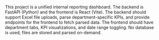 <!-- Use this file to provide workspace-specific custom instructions to Copilot. For more details, visit https://code.visualstudio.com/docs/copilot/copilot-customization#_use-a-githubcopilotinstructionsmd-file -->

This project is a unified internal reporting dashboard. The backend is FastAPI (Python) and the frontend is React (Vite). The backend should support Excel file uploads, parse department-specific KPIs, and provide endpoints for the frontend to fetch parsed data. The frontend should have department tabs, KPI visualizations, and date range toggling. No database is used; files are stored and parsed on-demand.
